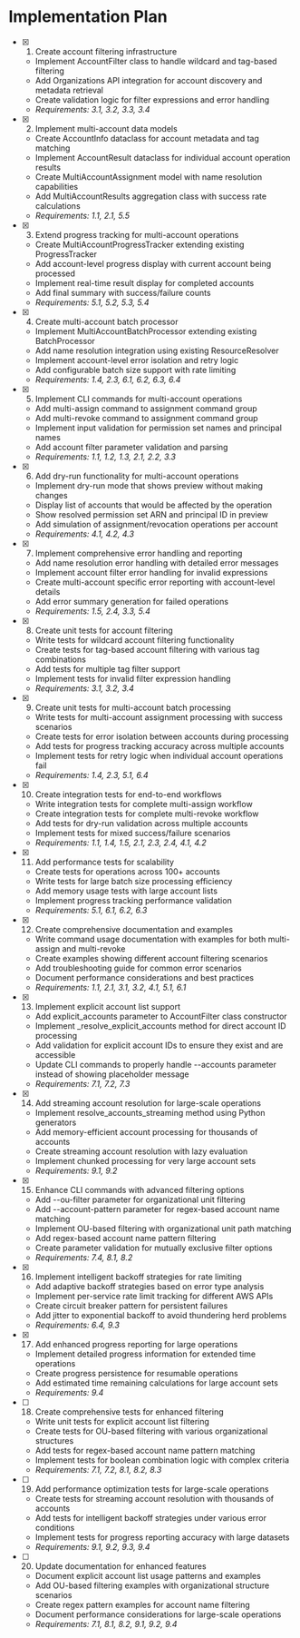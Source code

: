 # Implementation Plan

- [x] 1. Create account filtering infrastructure
  - Implement AccountFilter class to handle wildcard and tag-based filtering
  - Add Organizations API integration for account discovery and metadata retrieval
  - Create validation logic for filter expressions and error handling
  - _Requirements: 3.1, 3.2, 3.3, 3.4_

- [x] 2. Implement multi-account data models
  - Create AccountInfo dataclass for account metadata and tag matching
  - Implement AccountResult dataclass for individual account operation results
  - Create MultiAccountAssignment model with name resolution capabilities
  - Add MultiAccountResults aggregation class with success rate calculations
  - _Requirements: 1.1, 2.1, 5.5_

- [x] 3. Extend progress tracking for multi-account operations
  - Create MultiAccountProgressTracker extending existing ProgressTracker
  - Add account-level progress display with current account being processed
  - Implement real-time result display for completed accounts
  - Add final summary with success/failure counts
  - _Requirements: 5.1, 5.2, 5.3, 5.4_

- [x] 4. Create multi-account batch processor
  - Implement MultiAccountBatchProcessor extending existing BatchProcessor
  - Add name resolution integration using existing ResourceResolver
  - Implement account-level error isolation and retry logic
  - Add configurable batch size support with rate limiting
  - _Requirements: 1.4, 2.3, 6.1, 6.2, 6.3, 6.4_

- [x] 5. Implement CLI commands for multi-account operations
  - Add multi-assign command to assignment command group
  - Add multi-revoke command to assignment command group
  - Implement input validation for permission set names and principal names
  - Add account filter parameter validation and parsing
  - _Requirements: 1.1, 1.2, 1.3, 2.1, 2.2, 3.3_

- [x] 6. Add dry-run functionality for multi-account operations
  - Implement dry-run mode that shows preview without making changes
  - Display list of accounts that would be affected by the operation
  - Show resolved permission set ARN and principal ID in preview
  - Add simulation of assignment/revocation operations per account
  - _Requirements: 4.1, 4.2, 4.3_

- [x] 7. Implement comprehensive error handling and reporting
  - Add name resolution error handling with detailed error messages
  - Implement account filter error handling for invalid expressions
  - Create multi-account specific error reporting with account-level details
  - Add error summary generation for failed operations
  - _Requirements: 1.5, 2.4, 3.3, 5.4_

- [x] 8. Create unit tests for account filtering
  - Write tests for wildcard account filtering functionality
  - Create tests for tag-based account filtering with various tag combinations
  - Add tests for multiple tag filter support
  - Implement tests for invalid filter expression handling
  - _Requirements: 3.1, 3.2, 3.4_

- [x] 9. Create unit tests for multi-account batch processing
  - Write tests for multi-account assignment processing with success scenarios
  - Create tests for error isolation between accounts during processing
  - Add tests for progress tracking accuracy across multiple accounts
  - Implement tests for retry logic when individual account operations fail
  - _Requirements: 1.4, 2.3, 5.1, 6.4_

- [x] 10. Create integration tests for end-to-end workflows
  - Write integration tests for complete multi-assign workflow
  - Create integration tests for complete multi-revoke workflow
  - Add tests for dry-run validation across multiple accounts
  - Implement tests for mixed success/failure scenarios
  - _Requirements: 1.1, 1.4, 1.5, 2.1, 2.3, 2.4, 4.1, 4.2_

- [x] 11. Add performance tests for scalability
  - Create tests for operations across 100+ accounts
  - Write tests for large batch size processing efficiency
  - Add memory usage tests with large account lists
  - Implement progress tracking performance validation
  - _Requirements: 5.1, 6.1, 6.2, 6.3_

- [x] 12. Create comprehensive documentation and examples
  - Write command usage documentation with examples for both multi-assign and multi-revoke
  - Create examples showing different account filtering scenarios
  - Add troubleshooting guide for common error scenarios
  - Document performance considerations and best practices
  - _Requirements: 1.1, 2.1, 3.1, 3.2, 4.1, 5.1, 6.1_

- [x] 13. Implement explicit account list support
  - Add explicit_accounts parameter to AccountFilter class constructor
  - Implement _resolve_explicit_accounts method for direct account ID processing
  - Add validation for explicit account IDs to ensure they exist and are accessible
  - Update CLI commands to properly handle --accounts parameter instead of showing placeholder message
  - _Requirements: 7.1, 7.2, 7.3_

- [x] 14. Add streaming account resolution for large-scale operations
  - Implement resolve_accounts_streaming method using Python generators
  - Add memory-efficient account processing for thousands of accounts
  - Create streaming account resolution with lazy evaluation
  - Implement chunked processing for very large account sets
  - _Requirements: 9.1, 9.2_

- [x] 15. Enhance CLI commands with advanced filtering options
  - Add --ou-filter parameter for organizational unit filtering
  - Add --account-pattern parameter for regex-based account name matching
  - Implement OU-based filtering with organizational unit path matching
  - Add regex-based account name pattern filtering
  - Create parameter validation for mutually exclusive filter options
  - _Requirements: 7.4, 8.1, 8.2_

- [x] 16. Implement intelligent backoff strategies for rate limiting
  - Add adaptive backoff strategies based on error type analysis
  - Implement per-service rate limit tracking for different AWS APIs
  - Create circuit breaker pattern for persistent failures
  - Add jitter to exponential backoff to avoid thundering herd problems
  - _Requirements: 6.4, 9.3_

- [x] 17. Add enhanced progress reporting for large operations
  - Implement detailed progress information for extended time operations
  - Create progress persistence for resumable operations
  - Add estimated time remaining calculations for large account sets
  - _Requirements: 9.4_

- [ ] 18. Create comprehensive tests for enhanced filtering
  - Write unit tests for explicit account list filtering
  - Create tests for OU-based filtering with various organizational structures
  - Add tests for regex-based account name pattern matching
  - Implement tests for boolean combination logic with complex criteria
  - _Requirements: 7.1, 7.2, 8.1, 8.2, 8.3_

- [ ] 19. Add performance optimization tests for large-scale operations
  - Create tests for streaming account resolution with thousands of accounts
  - Add tests for intelligent backoff strategies under various error conditions
  - Implement tests for progress reporting accuracy with large datasets
  - _Requirements: 9.1, 9.2, 9.3, 9.4_

- [ ] 20. Update documentation for enhanced features
  - Document explicit account list usage patterns and examples
  - Add OU-based filtering examples with organizational structure scenarios
  - Create regex pattern examples for account name filtering
  - Document performance considerations for large-scale operations
  - _Requirements: 7.1, 8.1, 8.2, 9.1, 9.2, 9.4_
